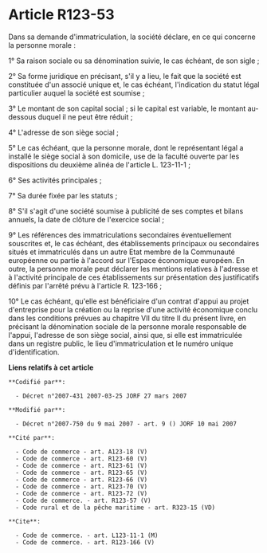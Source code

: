 # Article R123-53

Dans sa demande d'immatriculation, la société déclare, en ce qui concerne la personne morale :

1° Sa raison sociale ou sa dénomination suivie, le cas échéant, de son sigle ;

2° Sa forme juridique en précisant, s'il y a lieu, le fait que la société est constituée d'un associé unique et, le cas
échéant, l'indication du statut légal particulier auquel la société est soumise ;

3° Le montant de son capital social ; si le capital est variable, le montant au-dessous duquel il ne peut être réduit ;

4° L'adresse de son siège social ;

5° Le cas échéant, que la personne morale, dont le représentant légal a installé le siège social à son domicile, use de la
faculté ouverte par les dispositions du deuxième alinéa de l'article L. 123-11-1 ;

6° Ses activités principales ;

7° Sa durée fixée par les statuts ;

8° S'il s'agit d'une société soumise à publicité de ses comptes et bilans annuels, la date de clôture de l'exercice social ;

9° Les références des immatriculations secondaires éventuellement souscrites et, le cas échéant, des établissements
principaux ou secondaires situés et immatriculés dans un autre Etat membre de la Communauté européenne ou partie à l'accord
sur l'Espace économique européen. En outre, la personne morale peut déclarer les mentions relatives à l'adresse et à
l'activité principale de ces établissements sur présentation des justificatifs définis par l'arrêté prévu à l'article R.
123-166 ;

10° Le cas échéant, qu'elle est bénéficiaire d'un contrat d'appui au projet d'entreprise pour la création ou la reprise d'une
activité économique conclu dans les conditions prévues au chapitre VII du titre II du présent livre, en précisant la
dénomination sociale de la personne morale responsable de l'appui, l'adresse de son siège social, ainsi que, si elle est
immatriculée dans un registre public, le lieu d'immatriculation et le numéro unique d'identification.

**Liens relatifs à cet article**

	**Codifié par**:

	  - Décret n°2007-431 2007-03-25 JORF 27 mars 2007

	**Modifié par**:

	  - Décret n°2007-750 du 9 mai 2007 - art. 9 () JORF 10 mai 2007

	**Cité par**:

	  - Code de commerce - art. A123-18 (V)
	  - Code de commerce - art. R123-60 (V)
	  - Code de commerce - art. R123-61 (V)
	  - Code de commerce - art. R123-65 (V)
	  - Code de commerce - art. R123-66 (V)
	  - Code de commerce - art. R123-70 (V)
	  - Code de commerce - art. R123-72 (V)
	  - Code de commerce. - art. R123-57 (V)
	  - Code rural et de la pêche maritime - art. R323-15 (VD)

	**Cite**:

	  - Code de commerce. - art. L123-11-1 (M)
	  - Code de commerce. - art. R123-166 (V)
